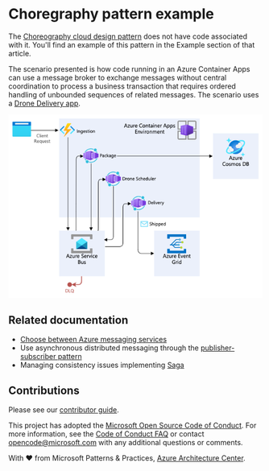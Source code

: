 # Choregraphy pattern example

The [Choreography cloud design pattern](https://learn.microsoft.com/azure/architecture/patterns/choreography) does not have code associated with it. You'll find an example of this pattern in the Example section of that article.

The scenario presented is how code running in an Azure Container Apps can use a message broker to exchange messages without central coordination to process a business transaction that requires ordered handling of unbounded sequences of related messages. The scenario uses a [Drone Delivery app](https://github.com/mspnp/microservices-reference-implementation).

![Diagram of an event driven cloud native example workload implementing choreography pattern](./choreography-example.png)

## Related documentation

- [Choose between Azure messaging services](https://learn.microsoft.com/azure/service-bus-messaging/compare-messaging-services)
- Use asynchronous distributed messaging through the [publisher-subscriber pattern](https://learn.microsoft.com/azure/architecture/patterns/publisher-subscriber)
- Managing consistency issues implementing [Saga](https://learn.microsoft.com/azure/architecture/reference-architectures/saga/saga)

## Contributions

Please see our [contributor guide](../CONTRIBUTING.md).

This project has adopted the [Microsoft Open Source Code of Conduct](https://opensource.microsoft.com/codeofconduct/). For more information, see the [Code of Conduct FAQ](https://opensource.microsoft.com/codeofconduct/faq/) or contact <opencode@microsoft.com> with any additional questions or comments.

With :heart: from Microsoft Patterns & Practices, [Azure Architecture Center](https://aka.ms/architecture).

